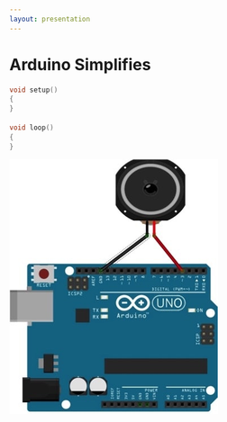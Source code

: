 ```yaml
---
layout: presentation
---
```


# [](#header-1) Arduino Simplifies

```c++
void setup()
{
}

void loop()
{
}
```

[![](assets/img/arduino-speaker.png)](arduino-speaker-transmitter)
